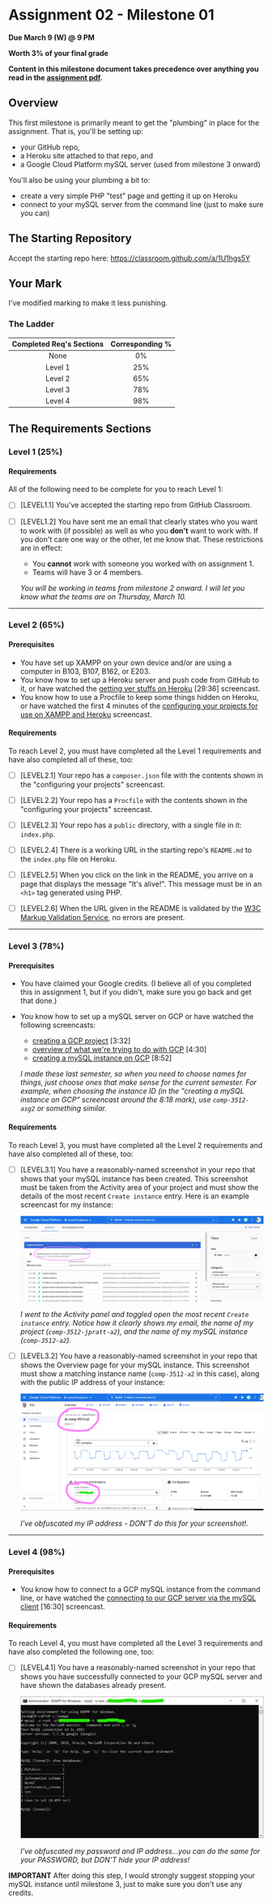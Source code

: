 # Assignment 02 - Milestone 01

**Due March 9 (W) @ 9 PM**

**Worth 3% of your final grade**

**Content in this milestone document takes precedence over anything you read in the [assignment pdf](comp-3512-a2-v1.pdf).**

## Overview

This first milestone is primarily meant to get the "plumbing" in place for the assignment. That is, you'll be setting up:

- your GitHub repo, 
- a Heroku site attached to that repo, and
- a Google Cloud Platform mySQL server (used from milestone 3 onward)

You'll also be using your plumbing a bit to:

- create a very simple PHP "test" page and getting it up on Heroku 
- connect to your mySQL server from the command line (just to make sure you can)


## The Starting Repository

Accept the starting repo here: https://classroom.github.com/a/1U1hgs5Y

## Your Mark

I've modified marking to make it less punishing. 

### The Ladder

| Completed Req's Sections | Corresponding % |
| :----------------------: | :-------------: |
|           None           |       0%        |
|         Level 1          |       25%       |
|         Level 2          |       65%       |
|         Level 3          |       78%       |
|         Level 4          |       98%       |


## The Requirements Sections

### Level 1 (25%)

#### Requirements

All of the following need to be complete for you to reach Level 1:

- [ ] [LEVEL1.1] You've accepted the starting repo from GitHub Classroom.

- [ ] [LEVEL1.2] You have sent me an email that clearly states who you want to work with (if possible) as well as who you **don't** want to work with. If you don't care one way or the other, let me know that. These restrictions are in effect:
  - You **cannot** work with someone you worked with on assignment 1.
  - Teams will have 3 or 4 members.

  _You will be working in teams from milestone 2 onward. I will let you know what the teams are on Thursday, March 10._

---

### Level 2 (65%)

#### Prerequisites

- You have set up XAMPP on your own device and/or are using a computer in B103, B107, B162, or E203.
- You know how to set up a Heroku server and push code from GitHub to it, or have watched the [getting yer stuffs on Heroku](https://youtu.be/r_Ft9TnUTkQ) [29:36] screencast.
- You know how to use a Procfile to keep some things hidden on Heroku, or have watched the first 4 minutes of the [configuring your projects for use on XAMPP and Heroku](https://youtu.be/YNljMRhRkAA) screencast.

#### Requirements

To reach Level 2, you must have completed all the Level 1 requirements and have also completed all of these, too:

- [ ] [LEVEL2.1] Your repo has a `composer.json` file with the contents shown in the "configuring your projects" screencast.

- [ ] [LEVEL2.2] Your repo has a `Procfile` with the contents shown in the "configuring your projects" screencast.

- [ ] [LEVEL2.3] Your repo has a `public` directory, with a single file in it: `index.php`.

- [ ] [LEVEL2.4] There is a working URL in the starting repo's `README.md` to the `index.php` file on Heroku.

- [ ] [LEVEL2.5] When you click on the link in the README, you arrive on a page that displays the message "It's alive!". This message must be in an `<h1>` tag generated using PHP. 

- [ ] [LEVEL2.6]  When the URL given in the README is validated by the [W3C Markup Validation Service](https://validator.w3.org/), no errors are present.

---

### Level 3 (78%)

#### Prerequisites

- You have claimed your Google credits. (I believe all of you completed this in assignment 1, but if you didn't, make sure you go back and get that done.)
  
- You know how to set up a mySQL server on GCP or have watched the following screencasts:
  - [creating a GCP project](https://youtu.be/0OSHSaeetwA) [3:32]
  - [overview of what we're trying to do with GCP](https://youtu.be/I3DbbhabyN0) [4:30]
  - [creating a mySQL instance on GCP](https://youtu.be/EF--K_Kmovc) [8:52]

  _I made these last semester, so when you need to choose names for things, just choose ones that make sense for the current semester. For example, when choosing the instance ID (in the "creating a mySQL instance on GCP" screencast around the 8:18 mark), use `comp-3512-asg2` or something similar._


#### Requirements

To reach Level 3, you must have completed all the Level 2 requirements and have also completed all of these, too:

- [ ] [LEVEL3.1] You have a reasonably-named screenshot in your repo that shows that your mySQL instance has been created. This screenshot must be taken from the Activity area of your project and must show the details of the most recent `Create instance` entry. Here is an example screencast for my instance:

  ![instance proof 1](images/gcp-instance-creation-proof.png)

  _I went to the Activity panel and toggled open the most recent `Create instance` entry. Notice how it clearly shows my email, the name of my project (`comp-3512-jpratt-a2`), and the name of my mySQL instance (`comp-3512-a2`)._

- [ ] [LEVEL3.2] You have a reasonably-named screenshot in your repo that shows the Overview page for your mySQL instance. This screenshot must show a matching instance name (`comp-3512-a2` in this case), along with the public IP address of your instance:

  ![instance proof 1](images/gcp-instance-creation-proof-2.png)

  _I've obfuscated my IP address - DON'T do this for your screenshot!._

---

### Level 4 (98%)

#### Prerequisites

- You know how to connect to a GCP mySQL instance from the command line, or have watched the [connecting to our GCP server via the mySQL client](https://youtu.be/H_5_1yQO_1U) [16:30] screencast.


#### Requirements

To reach Level 4, you must have completed all the Level 3 requirements and have also completed the following one, too:
 
 - [ ] [LEVEL4.1] You have a reasonably-named screenshot in your repo that shows you have successfully connected to your GCP mySQL server and have shown the databases already present.

    ![connection success](images/successful-connection.png)

    _I've obfuscated my password and IP address...you can do the same for your PASSWORD, but DON'T hide your IP address!_

**IMPORTANT**
After doing this step, I would strongly suggest stopping your mySQL instance until milestone 3, just to make sure you don't use any credits.